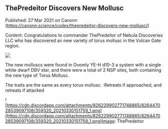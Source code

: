 ## ThePredeitor Discovers New Mollusc

Published: 27 Mar 2021 on Canonn (https://canonn.science/codex/thepredeitor-discovers-new-mollusc/)

Content: Congratulations to commander ThePredeitor of Nebula Discoveries LLC who has discovered an new variety of torus mollusc in the Vulcan Gate region.   

![](https://canonn.science/wp-content/uploads/2021/03/image-1-1024x691.png)

The new molluscs were found in Ovomly YE-H d10-3 a system with a single white dwarf DBV star, and there were a total of 2 NSP sites, both containing the new type of Torus Mollusc.

The traits are the same as every torus mollusc. :Retreats if approached, and retreats if attacked

![https://cdn.discordapp.com/attachments/826229902771748865/826447028539097108/359320_20210330151759_1.png](https://cdn.discordapp.com/attachments/826229902771748865/826447028539097108/359320_20210330151759_1.png)Image: ThePredeitor